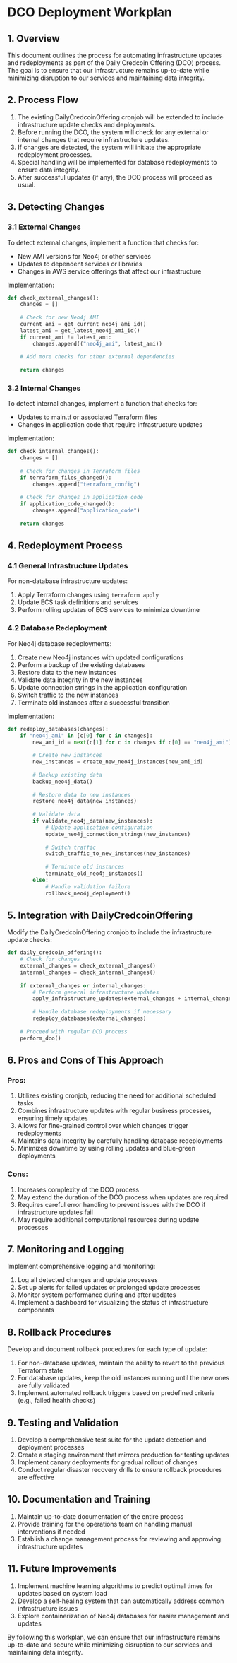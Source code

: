 # DCO Deployment Workplan

## 1. Overview

This document outlines the process for automating infrastructure updates and redeployments as part of the Daily Credcoin Offering (DCO) process. The goal is to ensure that our infrastructure remains up-to-date while minimizing disruption to our services and maintaining data integrity.

## 2. Process Flow

1. The existing DailyCredcoinOffering cronjob will be extended to include infrastructure update checks and deployments.
2. Before running the DCO, the system will check for any external or internal changes that require infrastructure updates.
3. If changes are detected, the system will initiate the appropriate redeployment processes.
4. Special handling will be implemented for database redeployments to ensure data integrity.
5. After successful updates (if any), the DCO process will proceed as usual.

## 3. Detecting Changes

### 3.1 External Changes

To detect external changes, implement a function that checks for:

- New AMI versions for Neo4j or other services
- Updates to dependent services or libraries
- Changes in AWS service offerings that affect our infrastructure

Implementation:
```python
def check_external_changes():
    changes = []
    
    # Check for new Neo4j AMI
    current_ami = get_current_neo4j_ami_id()
    latest_ami = get_latest_neo4j_ami_id()
    if current_ami != latest_ami:
        changes.append(("neo4j_ami", latest_ami))
    
    # Add more checks for other external dependencies
    
    return changes
```

### 3.2 Internal Changes

To detect internal changes, implement a function that checks for:

- Updates to main.tf or associated Terraform files
- Changes in application code that require infrastructure updates

Implementation:
```python
def check_internal_changes():
    changes = []
    
    # Check for changes in Terraform files
    if terraform_files_changed():
        changes.append("terraform_config")
    
    # Check for changes in application code
    if application_code_changed():
        changes.append("application_code")
    
    return changes
```

## 4. Redeployment Process

### 4.1 General Infrastructure Updates

For non-database infrastructure updates:

1. Apply Terraform changes using `terraform apply`
2. Update ECS task definitions and services
3. Perform rolling updates of ECS services to minimize downtime

### 4.2 Database Redeployment

For Neo4j database redeployments:

1. Create new Neo4j instances with updated configurations
2. Perform a backup of the existing databases
3. Restore data to the new instances
4. Validate data integrity in the new instances
5. Update connection strings in the application configuration
6. Switch traffic to the new instances
7. Terminate old instances after a successful transition

Implementation:
```python
def redeploy_databases(changes):
    if "neo4j_ami" in [c[0] for c in changes]:
        new_ami_id = next(c[1] for c in changes if c[0] == "neo4j_ami")
        
        # Create new instances
        new_instances = create_new_neo4j_instances(new_ami_id)
        
        # Backup existing data
        backup_neo4j_data()
        
        # Restore data to new instances
        restore_neo4j_data(new_instances)
        
        # Validate data
        if validate_neo4j_data(new_instances):
            # Update application configuration
            update_neo4j_connection_strings(new_instances)
            
            # Switch traffic
            switch_traffic_to_new_instances(new_instances)
            
            # Terminate old instances
            terminate_old_neo4j_instances()
        else:
            # Handle validation failure
            rollback_neo4j_deployment()
```

## 5. Integration with DailyCredcoinOffering

Modify the DailyCredcoinOffering cronjob to include the infrastructure update checks:

```python
def daily_credcoin_offering():
    # Check for changes
    external_changes = check_external_changes()
    internal_changes = check_internal_changes()
    
    if external_changes or internal_changes:
        # Perform general infrastructure updates
        apply_infrastructure_updates(external_changes + internal_changes)
        
        # Handle database redeployments if necessary
        redeploy_databases(external_changes)
    
    # Proceed with regular DCO process
    perform_dco()
```

## 6. Pros and Cons of This Approach

### Pros:
1. Utilizes existing cronjob, reducing the need for additional scheduled tasks
2. Combines infrastructure updates with regular business processes, ensuring timely updates
3. Allows for fine-grained control over which changes trigger redeployments
4. Maintains data integrity by carefully handling database redeployments
5. Minimizes downtime by using rolling updates and blue-green deployments

### Cons:
1. Increases complexity of the DCO process
2. May extend the duration of the DCO process when updates are required
3. Requires careful error handling to prevent issues with the DCO if infrastructure updates fail
4. May require additional computational resources during update processes

## 7. Monitoring and Logging

Implement comprehensive logging and monitoring:

1. Log all detected changes and update processes
2. Set up alerts for failed updates or prolonged update processes
3. Monitor system performance during and after updates
4. Implement a dashboard for visualizing the status of infrastructure components

## 8. Rollback Procedures

Develop and document rollback procedures for each type of update:

1. For non-database updates, maintain the ability to revert to the previous Terraform state
2. For database updates, keep the old instances running until the new ones are fully validated
3. Implement automated rollback triggers based on predefined criteria (e.g., failed health checks)

## 9. Testing and Validation

1. Develop a comprehensive test suite for the update detection and deployment processes
2. Create a staging environment that mirrors production for testing updates
3. Implement canary deployments for gradual rollout of changes
4. Conduct regular disaster recovery drills to ensure rollback procedures are effective

## 10. Documentation and Training

1. Maintain up-to-date documentation of the entire process
2. Provide training for the operations team on handling manual interventions if needed
3. Establish a change management process for reviewing and approving infrastructure updates

## 11. Future Improvements

1. Implement machine learning algorithms to predict optimal times for updates based on system load
2. Develop a self-healing system that can automatically address common infrastructure issues
3. Explore containerization of Neo4j databases for easier management and updates

By following this workplan, we can ensure that our infrastructure remains up-to-date and secure while minimizing disruption to our services and maintaining data integrity.
